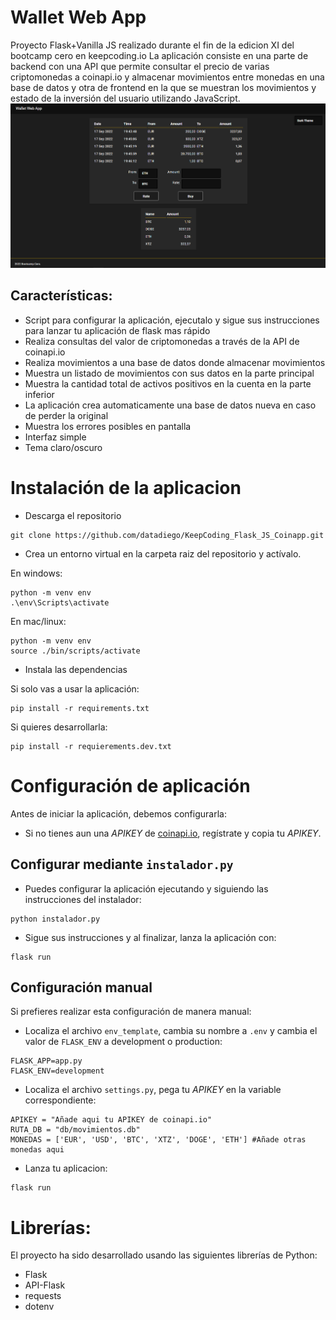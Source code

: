 # Wallet Web App
Proyecto Flask+Vanilla JS realizado durante el fin de la edicion XI del bootcamp cero en keepcoding.io
La aplicación consiste en una parte de backend con una API que permite consultar el precio de varias criptomonedas a coinapi.io y almacenar movimientos entre monedas en una base de datos y otra de frontend en la que se muestran los movimientos y estado de la inversión del usuario utilizando JavaScript.
![Imagen de la aplicación funcionando](/app_screenshot.png)

## Características:
- Script para configurar la aplicación, ejecutalo y sigue sus instrucciones para lanzar tu aplicación de flask mas rápido
- Realiza consultas del valor de criptomonedas a través de la API de coinapi.io
- Realiza movimientos a una base de datos donde almacenar movimientos
- Muestra un listado de movimientos con sus datos en la parte principal
- Muestra la cantidad total de activos positivos en la cuenta en la parte inferior
- La aplicación crea automaticamente una base de datos nueva en caso de perder la original
- Muestra los errores posibles en pantalla
- Interfaz simple
- Tema claro/oscuro

# Instalación de la aplicacion

- Descarga el repositorio

```
git clone https://github.com/datadiego/KeepCoding_Flask_JS_Coinapp.git
```

- Crea un entorno virtual en la carpeta raiz del repositorio y actívalo.

En windows:
```
python -m venv env
.\env\Scripts\activate
```
En mac/linux:
```
python -m venv env
source ./bin/scripts/activate
```
- Instala las dependencias

Si solo vas a usar la aplicación:

```
pip install -r requirements.txt
```

Si quieres desarrollarla:

```
pip install -r requierements.dev.txt
```

# Configuración de aplicación
Antes de iniciar la aplicación, debemos configurarla:
- Si no tienes aun una *APIKEY* de [coinapi.io](http://coinapi.io), regístrate y copia tu *APIKEY*.

## Configurar mediante `instalador.py` 
- Puedes configurar la aplicación ejecutando y siguiendo las instrucciones del instalador:
```
python instalador.py
```
- Sigue sus instrucciones y al finalizar, lanza la aplicación con:
```
flask run
```
## Configuración manual
Si prefieres realizar esta configuración de manera manual:

- Localiza el archivo `env_template`, cambia su nombre a `.env` y cambia el valor de `FLASK_ENV` a development o production:
```
FLASK_APP=app.py
FLASK_ENV=development
```
- Localiza el archivo `settings.py`, pega tu *APIKEY* en la variable correspondiente:
```
APIKEY = "Añade aqui tu APIKEY de coinapi.io"
RUTA_DB = "db/movimientos.db"
MONEDAS = ['EUR', 'USD', 'BTC', 'XTZ', 'DOGE', 'ETH'] #Añade otras monedas aqui
```
- Lanza tu aplicacion:
```
flask run
```
# Librerías:
El proyecto ha sido desarrollado usando las siguientes librerías de Python:
- Flask
- API-Flask
- requests
- dotenv
